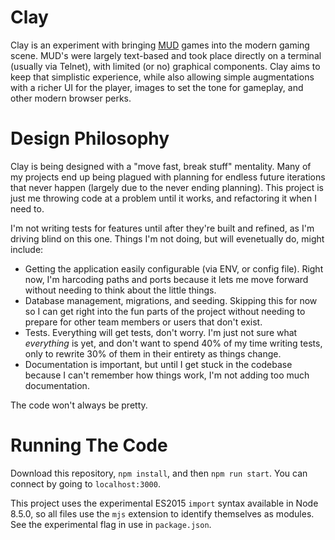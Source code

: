 # Clay
Clay is an experiment with bringing [MUD](https://en.wikipedia.org/wiki/MUD) games into the modern gaming scene. MUD's were largely text-based and took place directly on a terminal (usually via Telnet), with limited (or no) graphical components. Clay aims to keep that simplistic experience, while also allowing simple augmentations with a richer UI for the player, images to set the tone for gameplay, and other modern browser perks.

# Design Philosophy
Clay is being designed with a "move fast, break stuff" mentality. Many of my projects end up being plagued with planning for endless future iterations that never happen (largely due to the never ending planning). This project is just me throwing code at a problem until it works, and refactoring it when I need to.

I'm not writing tests for features until after they're built and refined, as I'm driving blind on this one. Things I'm not doing, but will evenetually do, might include:

* Getting the application easily configurable (via ENV, or config file). Right now, I'm harcoding paths and ports because it lets me move forward without needing to think about the little things.
* Database management, migrations, and seeding. Skipping this for now so I can get right into the fun parts of the project without needing to prepare for other team members or users that don't exist.
* Tests. Everything will get tests, don't worry. I'm just not sure what _everything_ is yet, and don't want to spend 40% of my time writing tests, only to rewrite 30% of them in their entirety as things change.
* Documentation is important, but until I get stuck in the codebase because I can't remember how things work, I'm not adding too much documentation.

The code won't always be pretty.


# Running The Code
Download this repository, `npm install`, and then `npm run start`. You can connect by going to `localhost:3000`.

This project uses the experimental ES2015 `import` syntax available in Node 8.5.0, so all files use the `mjs` extension to identify themselves as modules. See the experimental flag in use in `package.json`.